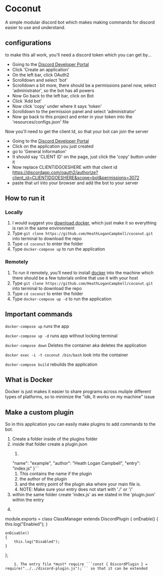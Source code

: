 # Coconut
A simple modular discord bot which makes making commands for discord easier to use and understand.

## configurations
to make this all work, you'll need a discord token which you can get by...
* Going to the [Discord Developer Portal](https://discordapp.com/developers/applications/)
* Click 'Create an application'
* On the left bar, click OAuth2
* Scrolldown and select 'bot'
* Scrolldown a bit more, there should be a permissions panel now, select 'administrator', so the bot has all powers
* Now Go back to the left bar, click on Bot
* Click 'Add bot'
* Now click 'copy' under where it says 'token'
* Scrolldown to the permission panel and select 'administrator'
* Now go back to this project and enter in your token into the 'resources/configs.json' file

Now you'll need to get the client Id, so that your bot can join the server
* Going to the [Discord Developer Portal](https://discordapp.com/developers/applications/)
* Click on the application you just created 
* go to 'General Information'
* It should say 'CLIENT ID' on the page, just click the 'copy' button under it
* Now replace CLIENTIDGOESHERE with that client id https://discordapp.com/oauth2/authorize?client_id=CLIENTIDGOESHERE&scope=bot&permissions=3072
* paste that url into your browser and add the bot to your server


## How to run it

### Locally

1. I would suggest you [download docker](https://www.docker.com/get-started), which just make it so everything is ran in the same environment 
1. Type ```git clone https://github.com/HeathLoganCampbell/coconut.git``` into terminal to download the repo
1. Type ```cd coconut``` to enter the folder
1. Type ```docker-compose up``` to run the application

### Remotely

1. To run it remotely, you'll need to install [docker](https://www.docker.com/get-started) into the machine which there should be a few tutorials online that use it with your host
1. Type ```git clone https://github.com/HeathLoganCampbell/coconut.git``` into terminal to download the repo
1. Type ```cd coconut``` to enter the folder
1. Type ```docker-compose up -d``` to run the application

## Important commands

``` docker-compose up ```
runs the app

``` docker-compose up -d ```
runs app without locking terminal

``` docker-compose down ```
Deletes the container aka deletes the application

```docker exec -i -t coconut /bin/bash```
look into the container

```docker-compose build```
rebuilds the application 

## What is Docker
Docker is just makes it easier to share programs across muliple different types of platforms, so to minimize the "idk, It works on my machine" issue 

## Make a custom plugin
So in this application you can easily make plugins to add commands to the bot.

1. Create a folder inside of the plugins folder
1. inside that folder create a plugin.json
    1. ```{
    "name": "example",
    "author": "Heath Logan Campbell",
    "entry": "index.js"
}```
    1. This contains the name if the plugin
    1. the author of the plugin
    1. and the entry point of the plugin aka where your main file is.
    1. NOTE: Make sure your entry does not start with './' or '/'
1.  within the same folder create 'index.js' as we stated in the 'plugin.json' within the entry
1.  ```const { DiscordPlugin } = require("../../discord-plugin.js");

module.exports = class ClassManager extends DiscordPlugin
{
	onEnable()
	{
		this.log("Enabled");
	}

	onDisable()
	{
		this.log("Disabled");
	}
};
```
    1. The entry file *must* require ```const { DiscordPlugin } = require("../../discord-plugin.js");``` so that it can be extended